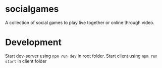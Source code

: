 # socialgames
A collection of social games to play live together or online through video.

# Development
Start dev-server using `npm run dev` in root folder. Start client using `npm run start` in client folder
